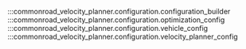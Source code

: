 :::commonroad_velocity_planner.configuration.configuration_builder
:::commonroad_velocity_planner.configuration.optimization_config
:::commonroad_velocity_planner.configuration.vehicle_config
:::commonroad_velocity_planner.configuration.velocity_planner_config
